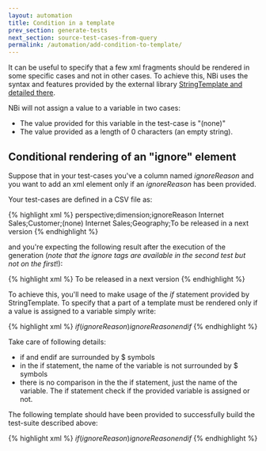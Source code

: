 ```yaml
---
layout: automation
title: Condition in a template
prev_section: generate-tests
next_section: source-test-cases-from-query
permalink: /automation/add-condition-to-template/
---
```

It can be useful to specify that a few xml fragments should be rendered in some specific cases and not in other cases. To achieve this, NBi uses the syntax and features provided by the external library [StringTemplate and detailed there](https://theantlrguy.atlassian.net/wiki/display/ST4/Templates#Templates-conditionals).

NBi will not assign a value to a variable in two cases:

* The value provided for this variable in the test-case is "(none)"
* The value provided as a length of 0 characters (an empty string).

## Conditional rendering of an "ignore" element

Suppose that in your test-cases you've a column named *ignoreReason* and you want to add an xml element *<ignore>* only if an *ignoreReason* has been provided.

Your test-cases are defined in a CSV file as:

{% highlight xml %}
perspective;dimension;ignoreReason
Internet Sales;Customer;(none)
Internet Sales;Geography;To be released in a next version
{% endhighlight %}

and you're expecting the following result after the execution of the generation (*note that the ignore tags are available in the second test but not on the first*!):

{% highlight xml %}
<test name="A dimension named 'Customer' exists in perspective 'Internet Sales'.">
	<system-under-test>
		<structure>
			<dimension caption="Customer" perspective="Internet Sales"/>
		</structure>
	</system-under-test>
	<assert>
		<exists/>
	</assert>
</test>
<test name="A dimension named 'Geography' exists in perspective 'Internet Sales'.">
	<ignore>To be released in a next version</ignore>
	<system-under-test>
		<structure>
			<dimension caption="Geography" perspective="Internet Sales"/>
		</structure>
	</system-under-test>
	<assert>
		<exists/>
	</assert>
</test>
{% endhighlight %}

To achieve this, you'll need to make usage of the *if* statement provided by StringTemplate. To specify that a part of a template must be rendered only if a value is assigned to a variable simply write:

{% highlight xml %}
$if(ignoreReason)$<ignore>$ignoreReason$</ignore>$endif$
{% endhighlight %}

Take care of following details:

* if and endif are surrounded by $ symbols
* in the if statement, the name of the variable is not surrounded by $ symbols
* there is no comparison in the the if statement, just the name of the variable. The if statement check if the provided variable is assigned or not.

The following template should have been provided to successfully build the test-suite described above:

{% highlight xml %}
<test name="A dimension named '$dimension$' exists in perspective '$perspective$'.">
	$if(ignoreReason)$<ignore>$ignoreReason$</ignore>$endif$
	<system-under-test>
		<structure>
			<dimension caption="$dimension$" perspective="$perspective$"/>
		</structure>
	</system-under-test>
	<assert>
		<exists/>
	</assert>
</test>
{% endhighlight %}
